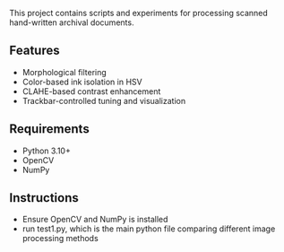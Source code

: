 This project contains scripts and experiments for processing scanned hand-written archival documents.

## Features
- Morphological filtering
- Color-based ink isolation in HSV
- CLAHE-based contrast enhancement
- Trackbar-controlled tuning and visualization

## Requirements
- Python 3.10+
- OpenCV
- NumPy

## Instructions
- Ensure OpenCV and NumPy is installed
- run test1.py, which is the main python file comparing different image processing methods
